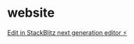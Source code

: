 # website

[Edit in StackBlitz next generation editor ⚡️](https://stackblitz.com/~/github.com/savejuris/website)